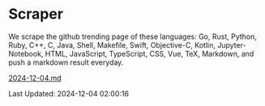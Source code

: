 # Scraper

We scrape the github trending page of these languages: Go, Rust, Python, Ruby, C++, C, Java, Shell, Makefile, Swift, Objective-C, Kotlin, Jupyter-Notebook, HTML, JavaScript, TypeScript, CSS, Vue, TeX, Markdown, and push a markdown result everyday.

[2024-12-04.md](https://github.com/cumthxy/github-trending-backup/blob/master/2024-12-04.md)

Last Updated: 2024-12-04 02:00:16
